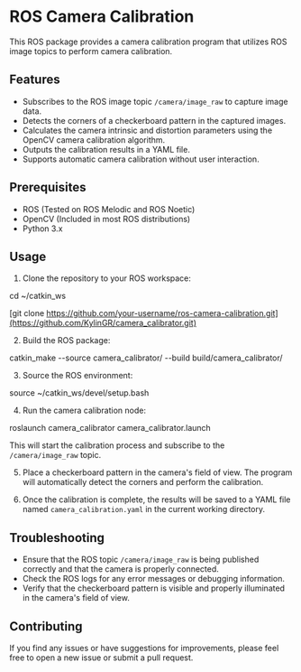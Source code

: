 # ROS Camera Calibration

This ROS package provides a camera calibration program that utilizes ROS image topics to perform camera calibration.

## Features

- Subscribes to the ROS image topic `/camera/image_raw` to capture image data.
- Detects the corners of a checkerboard pattern in the captured images.
- Calculates the camera intrinsic and distortion parameters using the OpenCV camera calibration algorithm.
- Outputs the calibration results in a YAML file.
- Supports automatic camera calibration without user interaction.

## Prerequisites

- ROS (Tested on ROS Melodic and ROS Noetic) 
- OpenCV (Included in most ROS distributions)
- Python 3.x

## Usage

1. Clone the repository to your ROS workspace:

cd ~/catkin_ws

[git clone https://github.com/your-username/ros-camera-calibration.git](https://github.com/KylinGR/camera_calibrator.git)


2. Build the ROS package:

catkin_make --source camera_calibrator/  --build build/camera_calibrator/

3. Source the ROS environment:

source ~/catkin_ws/devel/setup.bash

4. Run the camera calibration node:

roslaunch camera_calibrator camera_calibrator.launch


This will start the calibration process and subscribe to the `/camera/image_raw` topic.

5. Place a checkerboard pattern in the camera's field of view. The program will automatically detect the corners and perform the calibration.

6. Once the calibration is complete, the results will be saved to a YAML file named `camera_calibration.yaml` in the current working directory.


## Troubleshooting

- Ensure that the ROS topic `/camera/image_raw` is being published correctly and that the camera is properly connected.
- Check the ROS logs for any error messages or debugging information.
- Verify that the checkerboard pattern is visible and properly illuminated in the camera's field of view.

## Contributing

If you find any issues or have suggestions for improvements, please feel free to open a new issue or submit a pull request.